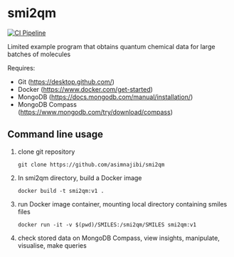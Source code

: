 # smi2qm
[![CI Pipeline](https://github.com/asimnajibi/smi2qm/actions/workflows/ci.yaml/badge.svg)](https://github.com/asimnajibi/smi2qm/actions/workflows/ci.yaml)

Limited example program that obtains quantum chemical data for large batches of molecules

Requires:
- Git (https://desktop.github.com/)
- Docker (https://www.docker.com/get-started)
- MongoDB (https://docs.mongodb.com/manual/installation/)
- MongoDB Compass (https://www.mongodb.com/try/download/compass) 

## Command line usage
1. clone git repository

   ```git clone https://github.com/asimnajibi/smi2qm```

2. In smi2qm directory, build a Docker image

   ```docker build -t smi2qm:v1 .```

3. run Docker image container, mounting local directory containing smiles files

   ```docker run -it -v $(pwd)/SMILES:/smi2qm/SMILES smi2qm:v1```

4. check stored data on MongoDB Compass, view insights, manipulate, visualise, make queries
